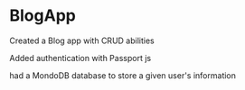 # BlogApp
Created a Blog app with CRUD abilities

Added authentication with Passport js

had a MondoDB database to store a given user's information 


